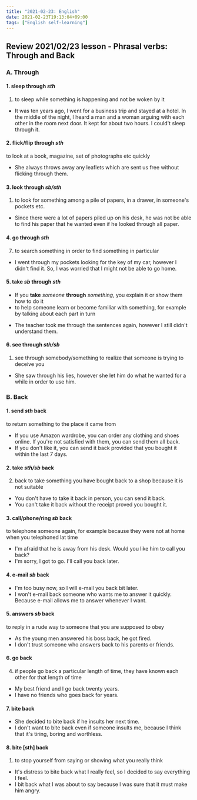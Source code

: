 ```yaml
---
title: "2021-02-23: English"
date: 2021-02-23T19:13:04+09:00
tags: ["English self-learning"]
---
```


## Review 2021/02/23 lesson - Phrasal verbs: Through and Back

### A. Through

#### 1. sleep through *sth*
1. to sleep while something is happening and not be woken by it

* It was ten years ago, I went for a business trip and stayed at a hotel. In the middle of the night, I heard a man and a woman arguing with each other in the room next door. It kept for about two hours. I could't sleep through it.

#### 2. flick/flip through *sth*
to look at a book, magazine, set of photographs etc quickly

* She always throws away any leaflets which are sent us free without flicking through them.

#### 3. look through *sb/sth*
1. to look for something among a pile of papers, in a drawer, in someone's pockets etc.

* Since there were a lot of papers piled up on his desk, he was not be able to find his paper that he wanted even if he looked through all paper.

#### 4. go through *sth*
7. to search something in order to find something in particular

* I went through my pockets looking for the key of my car, however I didn't find it. So, I was worried that I might not be able to go home.

#### 5. take *sb* through *sth*
- If you **take** *someone* **through** *something*, you explain it or show them how to do it
- to help someone learn or become familiar with something, for example by talking about each part in turn  

* The teacher took me through the sentences again, however I still didn't understand them.

#### 6. see through *sth/sb*
1. see through somebody/something to realize that someone is trying to deceive you

* She saw through his lies, however she let him do what he wanted for a while in order to use him.

### B. Back

#### 1. send *sth* back
to return something to the place it came from

* If you use Amazon wardrobe, you can order any clothing and shoes online.
  If you're not satisfied with them, you can send them all back.
* If you don't like it, you can send it back provided that you bought it within the last 7 days.

#### 2. take *sth/sb* back
2. back to take something you have bought back to a shop because it is not suitable

* You don't have to take it back in person, you can send it back.
* You can't take it back without the receipt proved you bought it.

#### 3. call/phone/ring *sb* back
to telephone someone again, for example because they were not at home when you telephoned lat time

* I'm afraid that he is away from his desk. Would you like him to call you back?
* I'm sorry, I got to go. I'll call you back later.

#### 4. e-mail *sb* back

* I'm too busy now, so I will e-mail you back bit later.
* I won't e-mail back someone who wants me to answer it quickly.
    Because e-mail allows me to answer whenever I want.

#### 5. answers *sb* back
to reply in a rude way to someone that you are supposed to obey

* As the young men answered his boss back, he got fired.
* I don't trust someone who answers back to his parents or friends.

#### 6. go back
4. if people go back a particular length of time, they have known each other for that length of time

* My best friend and I go back twenty years.
* I have no friends who goes back for years.

#### 7. bite back

* She decided to bite back if he insults her next time.
* I don't want to bite back even if someone insults me, because I think that it's tiring, boring and worthless.

#### 8. bite [sth] back
1. to stop yourself from saying or showing what you really think

* It's distress to bite back what I really feel, so I decided to say everything I feel.
* I bit back what I was about to say because I was sure that it must make him angry.
